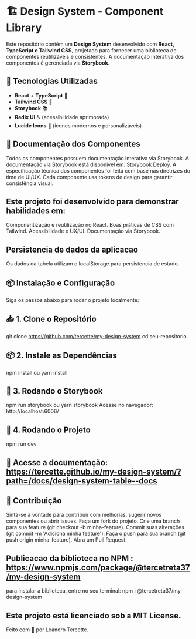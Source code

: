 # 🏗️ Design System - Component Library

Este repositório contém um **Design System** desenvolvido com **React, TypeScript e Tailwind CSS**, projetado para fornecer uma biblioteca de componentes reutilizáveis e consistentes. A documentação interativa dos componentes é gerenciada via **Storybook**.

## 🚀 Tecnologias Utilizadas

- **React** + **TypeScript** 🔹  
- **Tailwind CSS** 🎨  
- **Storybook** 📚  
- **Radix UI** ♿ (acessibilidade aprimorada)  
- **Lucide Icons** 🔄 (ícones modernos e personalizáveis)  

## 📖 Documentação dos Componentes
Todos os componentes possuem documentação interativa via Storybook.
A documentação via Storybook está disponível em: [Storybook Deploy](https://tercette.github.io/my-design-system/?path=/docs/design-system-table--docs).
A especificação técnica dos componentes foi feita com base nas diretrizes do time de UI/UX.
Cada componente usa tokens de design para garantir consistência visual.

## Este projeto foi desenvolvido para demonstrar habilidades em:
Componentização e reutilização no React.
Boas práticas de CSS com Tailwind.
Acessibilidade e UX/UI.
Documentação via Storybook.

## Persistencia de dados da aplicacao
Os dados da tabela utilizam o localStorage para persistencia de estado.

## 📦 Instalação e Configuração

Siga os passos abaixo para rodar o projeto localmente:

## 📥 1. Clone o Repositório
git clone https://github.com/tercette/my-design-system
cd seu-repositorio

## 📦 2. Instale as Dependências
npm install ou yarn install

## 📌 3. Rodando o Storybook

npm run storybook ou yarn storybook
Acesse no navegador: http://localhost:6006/

## 🔧 4. Rodando o Projeto
npm run dev

## 🔗 Acesse a documentação: https://tercette.github.io/my-design-system/?path=/docs/design-system-table--docs

## 🤝 Contribuição
Sinta-se à vontade para contribuir com melhorias, sugerir novos componentes ou abrir issues.
Faça um fork do projeto.
Crie uma branch para sua feature (git checkout -b minha-feature).
Commit suas alterações (git commit -m 'Adiciona minha feature').
Faça o push para sua branch (git push origin minha-feature).
Abra um Pull Request.

## Publicacao da biblioteca no NPM :  https://www.npmjs.com/package/@tercetreta37/my-design-system
para instalar a biblioteca, entre no seu terminal: npm i @tercetreta37/my-design-system

## Este projeto está licenciado sob a MIT License.

Feito com 💙 por Leandro Tercette.